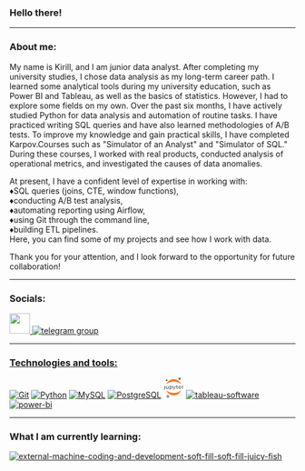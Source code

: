 ### Hello there!

---

### About me:
My name is Kirill, and I am junior data analyst. After completing my university studies, I chose data analysis as my long-term career path.
I learned some analytical tools during my university education, such as Power BI and Tableau, as well as the basics of statistics. However, I had to explore some fields on my own.
Over the past six months, I have actively studied Python for data analysis and automation of routine tasks. I have practiced writing SQL queries and have also learned methodologies of A/B tests.
To improve my knowledge and gain practical skills, I have completed Karpov.Courses such as "Simulator of an Analyst" and "Simulator of SQL." During these courses, I worked with real products, conducted analysis of operational metrics, and investigated the causes of data anomalies.

At present, I have a confident level of expertise in working with:<br>
          ♦SQL queries (joins, CTE, window functions),<br> 
          ♦conducting A/B test analysis,<br> 
          ♦automating reporting using Airflow,<br> 
          ♦using Git through the command line, <br>
          ♦building ETL pipelines.<br>
Here, you can find some of my projects and see how I work with data.

Thank you for your attention, and I look forward to the opportunity for future collaboration!

---

### Socials:
<p align="left"> <a href="https://www.linkedin.com/in/kirill3003" target="_blank" rel="noreferrer"><img src="https://raw.githubusercontent.com/danielcranney/readme-generator/main/public/icons/socials/linkedin.svg" width="36" height="36" /></a><a href="https://t.me/krllbv" target="_blank"> <img src="https://cdn-icons-png.flaticon.com/512/2111/2111646.png" width="36" height="36" alt="telegram group" />

---
          
### Technologies and tools:
<p align="left">
<a href="https://git-scm.com/" target="_blank" rel="noreferrer"><img src="https://raw.githubusercontent.com/danielcranney/readme-generator/main/public/icons/skills/git-colored.svg" width="36" height="36" alt="Git" /></a>
<a href="https://www.python.org/" target="_blank" rel="noreferrer"><img src="https://raw.githubusercontent.com/danielcranney/readme-generator/main/public/icons/skills/python-colored.svg" width="36" height="36" alt="Python" /></a>
<a href="https://www.mysql.com/" target="_blank" rel="noreferrer"><img src="https://raw.githubusercontent.com/danielcranney/readme-generator/main/public/icons/skills/mysql-colored.svg" width="36" height="36" alt="MySQL" /></a>
<a href="https://www.postgresql.org/" target="_blank" rel="noreferrer"><img src="https://raw.githubusercontent.com/danielcranney/readme-generator/main/public/icons/skills/postgresql-colored.svg" width="36" height="36" alt="PostgreSQL" /></a>
<a href="https://jupyter.org/hub" target="_blank" rel="noreferrer"><img src="https://github.com/devicons/devicon/blob/master/icons/jupyter/jupyter-original-wordmark.svg" width="36" height="36" alt="Jupyter" /></a>
<a href="https://www.tableau.com" target="_blank" rel="noreferrer"><img src="https://img.icons8.com/color/48/tableau-software.png" alt="tableau-software" width="36" height="36" alt="Tableau" /></a>
<a href="https://powerbi.microsoft.com" target="_blank" rel="noreferrer"><img src="https://img.icons8.com/color/48/power-bi.png" alt="power-bi" alt="tableau-software" width="36" height="36" alt="PowerBI" /></a>
</p>

---
          
### What I am currently learning:
<p align="left">
<a href="https://www.ibm.com/topics/machine-learning" target="_blank" rel="noreferrer"><img src="https://img.icons8.com/external-soft-fill-juicy-fish/60/external-machine-coding-and-development-soft-fill-soft-fill-juicy-fish.png" alt="external-machine-coding-and-development-soft-fill-soft-fill-juicy-fish" width="36" height="36" alt="ML" /></a>
</p>
